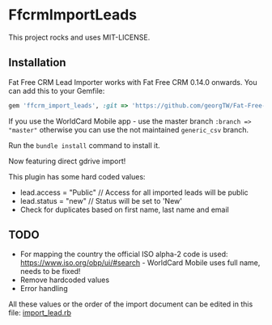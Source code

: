 # FfcrmImportLeads

This project rocks and uses MIT-LICENSE.

## Installation

Fat Free CRM Lead Importer works with Fat Free CRM 0.14.0 onwards. You can add this to your Gemfile:

```ruby
gem 'ffcrm_import_leads', :git => 'https://github.com/georgTW/Fat-Free-CRM-Lead-Importer.git', :branch => "master"
```

If you use the WorldCard Mobile app - use the master branch ````:branch => "master"```` otherwise you can use the not maintained ````generic_csv```` branch.

Run the ````bundle install```` command to install it.

Now featuring direct gdrive import!

This plugin has some hard coded values:
- lead.access = "Public" // Access for all imported leads will be public
- lead.status = "new" // Status will be set to 'New'
- Check for duplicates based on first name, last name and email

## TODO

- For mapping the country the official ISO alpha-2 code is used: https://www.iso.org/obp/ui/#search - WorldCard Mobile uses full name, needs to be fixed!
- Remove hardcoded values
- Error handling

All these values or the order of the import document can be edited in this file: [import_lead.rb](https://github.com/georgTW/Fat-Free-CRM-Lead-Importer/blob/master/app/models/import_lead.rb)

